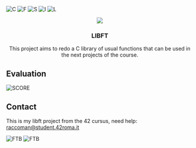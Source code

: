 ![C](https://img.shields.io/github/contributors/raccoman/libft?style=for-the-badge)
![F](https://img.shields.io/github/forks/raccoman/libft?style=for-the-badge)
![S](https://img.shields.io/github/stars/raccoman/libft?style=for-the-badge)
![I](https://img.shields.io/github/issues/raccoman/libft?style=for-the-badge)
![L](https://img.shields.io/github/license/raccoman/libft?style=for-the-badge)

<p align="center">
  <p align="center">
    <img src="https://badge42.herokuapp.com/api/stats/raccoman?privacyEmail=true"/>
  </>
  <h3 align="center">LIBFT</h3>
  <p align="center">
  This project aims to redo a C library of usual functions that can be used in the next projects of the course.
  </p>
</p>

## Evaluation
![SCORE](https://badge42.herokuapp.com/api/project/raccoman/Libft)

## Contact
This is my libft project from the 42 cursus, need help: raccoman@student.42roma.it

![FTB](https://forthebadge.com/images/badges/made-with-c.svg)
![FTB](https://forthebadge.com/images/badges/not-a-bug-a-feature.svg)

